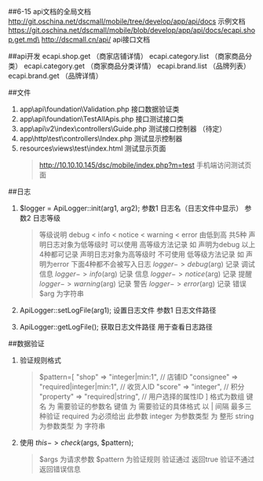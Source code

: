 ##6-15
api文档的全局文档
http://git.oschina.net/dscmall/mobile/tree/develop/app/api/docs
示例文档
https://git.oschina.net/dscmall/mobile/blob/develop/app/api/docs/ecapi.shop.get.md\
http://dscmall.cn/api/   api接口文档


##api开发
ecapi.shop.get （商家店铺详情）
ecapi.category.list （商家商品分类）
ecapi.category.get （商家商品分类详情）
ecapi.brand.list （品牌列表）
ecapi.brand.get （品牌详情）


##文件
1. app\api\foundation\Validation.php    接口数据验证类
2. app\api\foundation\TestAllApis.php    接口测试接口类
3. app\api\v2\index\controllers\Guide.php   测试接口控制器  （待定）
4. app\http\test\controllers\Index.php    测试显示控制器
5. resources\views\test\index.html   测试显示页面
    > http://10.10.10.145/dsc/mobile/index.php?m=test  手机端访问测试页面

##日志
1. $logger = ApiLogger::init(arg1, arg2);   参数1 日志名（日志文件中显示）  参数2  日志等级
    > 等级说明   debug < info < notice < warning < error   由低到高  共5种
    > 声明日志对象为低等级时   可以使用 高等级方法记录   如  声明为debug  以上4种都可记录
    > 声明日志对象为高等级时   不可使用 低等级方法记录   如  声明为error  下面4种都不会被写入日志
    > $logger->debug($arg)  记录 调试信息
    > $logger->info($arg)  记录 信息
    > $logger->notice($arg)  记录 提醒
    > $logger->warning($arg)  记录 警告
    > $logger->error($arg)  记录 错误
    > $arg  为字符串

2. ApiLogger::setLogFile(arg1);   设置日志文件  参数1  日志文件路径
3. ApiLogger::getLogFile();  获取日志文件路径  用于查看日志路径


##数据验证
1. 验证规则格式 
    > $pattern=[
    >    "shop" => "integer|min:1",          // 店铺ID
    >    "consignee" => "required|integer|min:1", // 收货人ID
    >    "score" => "integer",                 // 积分
    >    "property" => "required|string",         // 用户选择的属性ID
    > ] 
    > 格式为数组
    > 键名 为 需要验证的参数名
    > 键值 为 需要验证的具体格式  以 | 间隔 最多三种验证
    > required  为必须给出 此参数
    > integer   为参数类型  为 整形
    > string    为参数类型  为 字符串

2. 使用  $this->check($args, $pattern);
    > $args  为请求参数
    > $pattern  为验证规则
    > 验证通过  返回true
    > 验证不通过   返回错误信息
